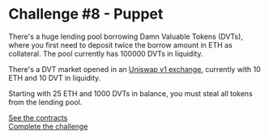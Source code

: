 # Challenge #8 - Puppet
There's a huge lending pool borrowing Damn Valuable Tokens (DVTs), where you first need to deposit twice the borrow amount in ETH as collateral. The pool currently has 100000 DVTs in liquidity.

There's a DVT market opened in an [Uniswap v1 exchange](https://docs.uniswap.org/concepts/overview), currently with 10 ETH and 10 DVT in liquidity.

Starting with 25 ETH and 1000 DVTs in balance, you must steal all tokens from the lending pool.

[See the contracts](https://github.com/nicolasgarcia214/damn-vulnerable-defi-foundry/tree/master/src/Contracts/puppet)
<br/>
[Complete the challenge](https://github.com/nicolasgarcia214/damn-vulnerable-defi-foundry/blob/master/test/Levels/puppet/Puppet.t.sol)
